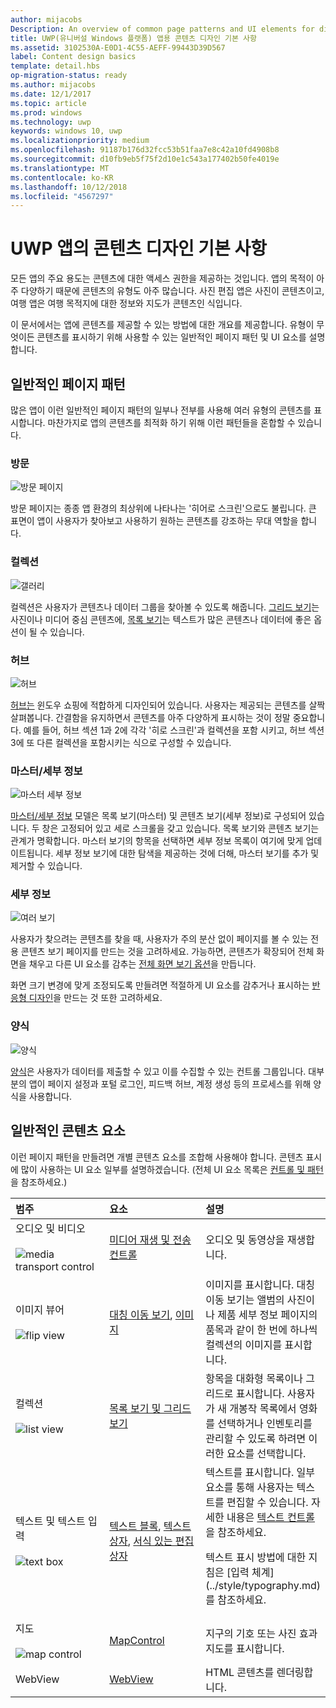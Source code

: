 ```yaml
---
author: mijacobs
Description: An overview of common page patterns and UI elements for displaying content in your UWP app.
title: UWP(유니버설 Windows 플랫폼) 앱용 콘텐츠 디자인 기본 사항
ms.assetid: 3102530A-E0D1-4C55-AEFF-99443D39D567
label: Content design basics
template: detail.hbs
op-migration-status: ready
ms.author: mijacobs
ms.date: 12/1/2017
ms.topic: article
ms.prod: windows
ms.technology: uwp
keywords: windows 10, uwp
ms.localizationpriority: medium
ms.openlocfilehash: 91187b176d32fcc53b51faa7e8c42a10fd4908b8
ms.sourcegitcommit: d10fb9eb5f75f2d10e1c543a177402b50fe4019e
ms.translationtype: MT
ms.contentlocale: ko-KR
ms.lasthandoff: 10/12/2018
ms.locfileid: "4567297"
---
```

# <a name="content-design-basics-for-uwp-apps"></a>UWP 앱의 콘텐츠 디자인 기본 사항

모든 앱의 주요 용도는 콘텐츠에 대한 액세스 권한을 제공하는 것입니다. 앱의 목적이 아주 다양하기 때문에 콘텐츠의 유형도 아주 많습니다. 사진 편집 앱은 사진이 콘텐츠이고, 여행 앱은 여행 목적지에 대한 정보와 지도가 콘텐츠인 식입니다. 

이 문서에서는 앱에 콘텐츠를 제공할 수 있는 방법에 대한 개요를 제공합니다. 유형이 무엇이든 콘텐츠를 표시하기 위해 사용할 수 있는 일반적인 페이지 패턴 및 UI 요소를 설명합니다.

## <a name="common-page-patterns"></a>일반적인 페이지 패턴

많은 앱이 이런 일반적인 페이지 패턴의 일부나 전부를 사용해 여러 유형의 콘텐츠를 표시합니다. 마찬가지로 앱의 콘텐츠를 최적화 하기 위해 이런 패턴들을 혼합할 수 있습니다.

### <a name="landing"></a>방문

![방문 페이지](images/content-basics/hero-screen.png)

방문 페이지는 종종 앱 환경의 최상위에 나타나는 '히어로 스크린'으로도 불립니다. 큰 표면이 앱이 사용자가 찾아보고 사용하기 원하는 콘텐츠를 강조하는 무대 역할을 합니다.

### <a name="collections"></a>컬렉션

![갤러리](images/content-basics/gridview.png)

컬렉션은 사용자가 콘텐츠나 데이터 그룹을 찾아볼 수 있도록 해줍니다. [그리드 보기](../controls-and-patterns/item-templates-gridview.md)는 사진이나 미디어 중심 콘텐츠에, [목록 보기](../controls-and-patterns/item-templates-listview.md)는 텍스트가 많은 콘텐츠나 데이터에 좋은 옵션이 될 수 있습니다.

### <a name="hub"></a>허브

![허브](images/content-basics/hub.png)

[허브는](../controls-and-patterns/hub.md) 윈도우 쇼핑에 적합하게 디자인되어 있습니다. 사용자는 제공되는 콘텐츠를 살짝 살펴봅니다. 간결함을 유지하면서 콘텐츠를 아주 다양하게 표시하는 것이 정말 중요합니다. 예를 들어, 허브 섹션 1과 2에 각각 '히로 스크린'과 컬렉션을 포함 시키고, 허브 섹션 3에 또 다른 컬렉션을 포함시키는 식으로 구성할 수 있습니다.

### <a name="masterdetail"></a>마스터/세부 정보

![마스터 세부 정보](images/content-basics/master-detail.png)

[마스터/세부 정보](../controls-and-patterns/master-details.md) 모델은 목록 보기(마스터) 및 콘텐츠 보기(세부 정보)로 구성되어 있습니다. 두 창은 고정되어 있고 세로 스크롤을 갖고 있습니다. 목록 보기와 콘텐츠 보기는 관계가 명확합니다. 마스터 보기의 항목을 선택하면 세부 정보 목록이 여기에 맞게 업데이트됩니다. 세부 정보 보기에 대한 탐색을 제공하는 것에 더해, 마스터 보기를 추가 및 제거할 수 있습니다.

### <a name="details"></a>세부 정보

![여러 보기](images/multi-view.png)

사용자가 찾으려는 콘텐츠를 찾을 때, 사용자가 주의 분산 없이 페이지를 볼 수 있는 전용 콘텐츠 보기 페이지를 만드는 것을 고려하세요. 가능하면, 콘텐츠가 확장되어 전체 화면을 채우고 다른 UI 요소를 감추는 [전체 화면 보기 옵션](../layout/show-multiple-views.md)을 만듭니다. 

화면 크기 변경에 맞게 조정되도록 만들려면 적절하게 UI 요소를 감추거나 표시하는 [반응형 디자인](design-and-ui-intro.md)을 만드는 것 또한 고려하세요.

### <a name="forms"></a>양식
![양식](images/content-basics/forms.png)

[양식](../controls-and-patterns/forms.md)은 사용자가 데이터를 제출할 수 있고 이를 수집할 수 있는 컨트롤 그룹입니다. 대부분의 앱이 페이지 설정과 포털 로그인, 피드백 허브, 계정 생성 등의 프로세스를 위해 양식을 사용합니다. 

## <a name="common-content-elements"></a>일반적인 콘텐츠 요소

이런 페이지 패턴을 만들려면 개별 콘텐츠 요소를 조합해 사용해야 합니다. 콘텐츠 표시에 많이 사용하는 UI 요소 일부를 설명하겠습니다. (전체 UI 요소 목록은 [컨트롤 및 패턴](../controls-and-patterns/index.md)을 참조하세요.)

<div class="mx-responsive-img">
<table>
<colgroup>
<col width="33%" />
<col width="33%" />
<col width="33%" />
</colgroup>
<thead>
<tr class="header">
<th align="left">범주</th>
<th align="left">요소</th>
<th align="left">설명</th>
</tr>
</thead>
<tbody>
<tr class="odd">
<td align="left">오디오 및 비디오<br/><br/>
    <img src="images/content-basics/media-transport.png" alt="media transport control" /></td>
<td align="left"><a href="../controls-and-patterns/media-playback.md">미디어 재생 및 전송 컨트롤</a></td>
<td align="left">오디오 및 동영상을 재생합니다.</td>
</tr>
<tr class="even">
<td align="left">이미지 뷰어<br/><br/>
    <img src="images/content-basics/flipview.jpg" alt="flip view" /></td>
<td align="left"><a href="../controls-and-patterns/flipview.md">대칭 이동 보기</a>, <a href="../controls-and-patterns/images-imagebrushes.md">이미지</a></td>
<td align="left">이미지를 표시합니다. 대칭 이동 보기는 앨범의 사진이나 제품 세부 정보 페이지의 품목과 같이 한 번에 하나씩 컬렉션의 이미지를 표시합니다.</td>
</tr>
<tr class="odd">
<td align="left">컬렉션 <br/><br/>
    <img src="images/content-basics/listview.png" alt="list view" /></td>
<td align="left"><a href="../controls-and-patterns/lists.md">목록 보기 및 그리드 보기</a></td>
<td align="left">항목을 대화형 목록이나 그리드로 표시합니다. 사용자가 새 개봉작 목록에서 영화를 선택하거나 인벤토리를 관리할 수 있도록 하려면 이러한 요소를 선택합니다.</td>
</tr>
<tr class="even">
<td align="left">텍스트 및 텍스트 입력 <br/><br/>
    <img src="images/content-basics/textbox.png" alt="text box" /></td>
<td align="left"><p><a href="../controls-and-patterns/text-block.md">텍스트 블록</a>, <a href="../controls-and-patterns/text-box.md">텍스트 상자</a>, <a href="../controls-and-patterns/rich-edit-box.md">서식 있는 편집 상자</a></p>
</td>
<td align="left">텍스트를 표시합니다. 일부 요소를 통해 사용자는 텍스트를 편집할 수 있습니다. 자세한 내용은 <a href="../controls-and-patterns/text-controls.md">텍스트 컨트롤</a>을 참조하세요.
<p>텍스트 표시 방법에 대한 지침은 [입력 체계](../style/typography.md)를 참조하세요.</p>
</td>
</tr>
<tr class="odd">
<td align="left">지도<br/><br/>
    <img src="images/content-basics/mapcontrol.png" alt="map control" /></td>
<td align="left"><a href="../../maps-and-location/display-maps.md">MapControl</a></td>
<td align="left">지구의 기호 또는 사진 효과 지도를 표시합니다.</td>
</tr>
<tr class="even">
<td align="left">WebView</td>
<td align="left"><a href="../controls-and-patterns/web-view.md">WebView</a></td>
<td align="left">HTML 콘텐츠를 렌더링합니다.</td>
</tr>
</tbody>
</table>
</div>
